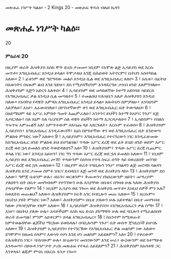 ﻿
 መጽሐፈ ነገሥት ካልዕ። - 2 Kings 20 - መጽሐፍ ቅዱስ ብሉይ ኪዳን
# መጽሐፈ ነገሥት ካልዕ።
20
### ምዕራፍ 20
በዚያም ወራት ሕዝቅያስ እስከ ሞት ድረስ ታመመ። ነቢዩም የአሞጽ ልጅ ኢሳይያስ ወደ እርሱ መጥቶ። እግዚአብሔር እንዲህ ይላል። ትሞታለህ እንጂ በሕይወት አትኖርምና ቤትህን አስተካክል አለው።
2 ፤ ፊቱንም ወደ ግድግዳው መልሶ እንዲህ ሲል ወደ እግዚአብሔር ጸለየ።
3 ፤ አቤቱ፥ በፊትህ በእውነትና በፍጹም ልብ እንደ ሄድሁ፥ ደስ የሚያሰኝህንም እንዳደረግሁ ታስብ ዘንድ እለምንሃለሁ። ሕዝቅያስም እጅግ አድርጎ አለቀሰ።
4 ፤ ኢሳይያስም ወደ መካከለኛው ከተማ አደባባይ ሳይደርስ የእግዚአብሔር ቃል እንዲህ ሲል መጣለት።
5 ፤ ተመልሰህ የሕዝቤን አለቃ ሕዝቅያስን እንዲህ በለው። የአባትህ የዳዊት አምላክ እግዚአብሔር እንዲህ ይላል። ጸሎትህን ሰምቻለሁ፥ እንባህንም አይቻለሁ፤ እነሆ፥ እፈውስሃለሁ፤ በሦስተኛውም ቀን ወደ እግዚአብሔር ቤት ትወጣለህ።
6 ፤ በዕድሜህም ላይ አሥራ አምስት ዓመት እጨምራለሁ፤ አንተንና ይህችን ከተማ ከአሦር ንጉሥ እጅ እታደጋለሁ፤ ስለ እኔም ስለ ባሪያዬም ስለ ዳዊት ይህችን ከተማ እጋርዳታለሁ።
7 ፤ ኢሳይስም፥ የበለስ ጥፍጥፍ አምጡልኝ አለ፤ አምጥተውም በእባጩ ላይ አደርጉለት፥ እርሱም ተፈወሰ።
8 ፤ ሕዝቅያስም ኢሳይያስን፥ እግዚአብሔር እንዲፈውሰኝ፥ እኔስ በሦስተኛው ቀን ወደ እግዚአብሔር ቤት እንድወጣ ምልክቱ ምንድር ነው? አለው።
9 ፤ ኢሳይያስም፥ እግዚአብሔር የተናገረውን ነገር እንዲፈጽመው ከእግዚአብሔር ዘንድ ምልክቱ ይህ ይሆንልሃል፤ ጥላው አሥር ደረጃ ወደ ፊት ይሄድ ዘንድ ወይም አሥር ደረጃ ወደ ኋላ ይመለስ ዘንድ ትወድዳለህን? አለ።
10 ፤ ሕዝቅያስም፥ ጥላው አሥር ደረጃ ቢጨምር ቀላል ነገር ነው፤ እንዲህ አይሁን፤ ነገር ግን ጥላው አሥር ደረጃ ወደ ኋላ ይመለስ አለው።
11 ፤ ነቢዩም ኢሳይያስ ወደ እግዚአብሔር ጮኸ፤ ጥላውንም በአካዝ የጥላ ስፍራ ሰዓት ላይ በወረደበት መንገድ አሥር ደረጃ ወደ ኋላ መለሰው።
12 ፤ በዚያም ወራት የባቢሎን ንጉሥ የባልዳን ልጅ መሮዳክ ባልዳን ሕዝቅያስ እንደ ታመመ ሰምቶ ነበርና ደብዳቤና እጅ መንሻ ወደ ሕዝቅያስ ላከ።
13 ፤ ሕዝቅያስም ደስ አለው፥ ግምጃ ቤቱንም ሁሉ፥ ብሩንና ወርቁንም፥ ቅመሙንና የከበረውንም ዘይት፥ መሣሪያም ያለበትን ቤት በቤተ መዛግብቱም የተገኘውን ሁሉ አሳያቸው በቤቱና በግዛቱ ሁሉ ካለው ሕዝቅያስ ያላሳያቸው የለም።
14 ፤ ነቢዩም ኢሳያሳ ወደ ንጉሡ ወደ ሕዝቅያስ መጥቶ። እነዚህ ሰዎች ምን አሉ? ከወዴትስ መጡልህ? አለው። ሕዝቅያስም። ከሩቅ አገር ከባቢሎን መጡ አለው።
15 ፤ እርሱም። በቤትህ ያዩት ምንድር ነው? አለው፤ ሕዝቅያስም። በቤቴ ያለውን ሁሉ አይተዋል፤ በቤተ መዛግብቴ ካለው ያላሳየኋቸው የለም አለው።
16 ፤ ኢሳይያስም ሕዝቅያስን። የእግዚአብሔርን ቃል ስማ።
17 ፤ እነሆ፥ በቤትህ ያለው ሁሉ፥ አባቶችህም እስከ ዛሬ ድረስ ያከማቹት ሁሉ ወደ ባቢሎን የሚፈልስበት ወራት ይመጣል፤ ምንም አይቀርም፥ ይላል እግዚአብሔር።
18 ፤ ከአንተም ከሚወጡት ከምትወልዳቸው ልጆችህ ማርከው ይወስዳሉ፤ በባቢሎንም ንጉሥ ቤት ውስጥ ጃንደረቦች ይሆናሉ አለው።
19 ፤ ሕዝቅያስም ኢሳይያስን። የተናገርኸው የእግዚአብሔር ቃል መልካም ነው አለው። ደግሞም። በዘመኔ ሰላምና እውነት የሆነ እንደ ሆነ መልካም አይደለምን? አለ።
20 ፤ የቀረውም የሕዝቅያስ ነገር፥ ጭከናውም ሁሉ፥ ኵሬውንና መስኖውንም እንደ ሠራ፥ ውኃውንም ወደ ከተማይቱ እንዳመጣ፥ በይሁዳ ነገሥታት ታሪክ መጽሐፍ የተጻፈ አይደለምን?
21 ፤ ሕዝቅያስም ከአባቶቹ ጋር አንቀላፋ፤ ልጁም ምናሴ በእርሱ ፋንታ ነገሠ። 
